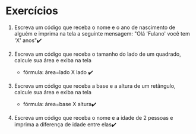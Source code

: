 # Exercícios 

1. Escreva um código que receba o nome e o ano de nascimento de alguém e imprima na tela a seguinte mensagem: "Olá 'Fulano' você tem 'X' anos"✔️

2. Escreva um código que receba o tamanho do lado de um quadrado, calcule sua área e exiba na tela
   - fórmula: área=lado X lado ✔️

3. Escreva um código que receba a base e a altura de um retângulo, calcule sua área e exiba na tela
   - fórmula: área=base X altura✔️

4. Escreva um código que receba o nome e a idade de 2 pessoas e imprima a diferença de idade entre elas✔️